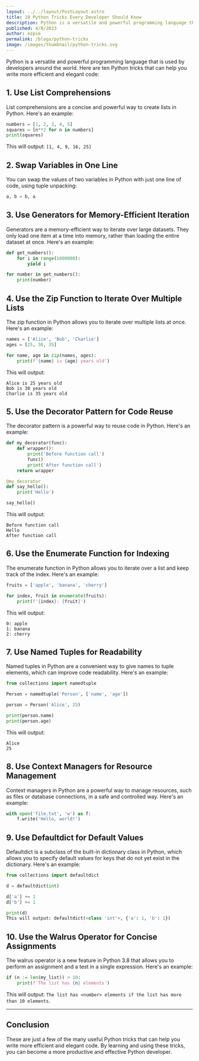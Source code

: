 ```yaml
---
layout: ../../layout/PostLayout.astro
title: 10 Python Tricks Every Developer Should Know
description: Python is a versatile and powerful programming language that is used by developers around the world. Here are ten Python tricks that can help you write more efficient and elegant code
published: 4/8/2023
author: ezpie
permalink: /blogs/python-tricks
image: /images/thumbnail/python-tricks.svg
---
```


Python is a versatile and powerful programming language that is used by developers around the world. Here are ten Python tricks that can help you write more efficient and elegant code:

## 1. Use List Comprehensions

List comprehensions are a concise and powerful way to create lists in Python. Here's an example:

```python
numbers = [1, 2, 3, 4, 5]
squares = [n**2 for n in numbers]
print(squares)
```

This will output: `[1, 4, 9, 16, 25]`

## 2. Swap Variables in One Line

You can swap the values of two variables in Python with just one line of code, using tuple unpacking:

```python
a, b = b, a
```

## 3. Use Generators for Memory-Efficient Iteration

Generators are a memory-efficient way to iterate over large datasets. They only load one item at a time into memory, rather than loading the entire dataset at once. Here's an example:

```python
def get_numbers():
    for i in range(1000000):
        yield i

for number in get_numbers():
    print(number)
```

## 4. Use the Zip Function to Iterate Over Multiple Lists

The zip function in Python allows you to iterate over multiple lists at once. Here's an example:

```python
names = ['Alice', 'Bob', 'Charlie']
ages = [25, 30, 35]

for name, age in zip(names, ages):
    print(f'{name} is {age} years old')
```

This will output:

```
Alice is 25 years old
Bob is 30 years old
Charlie is 35 years old
```

## 5. Use the Decorator Pattern for Code Reuse

The decorator pattern is a powerful way to reuse code in Python. Here's an example:

```python
def my_decorator(func):
    def wrapper():
        print('Before function call')
        func()
        print('After function call')
    return wrapper

@my_decorator
def say_hello():
    print('Hello')

say_hello()
```

This will output:

```
Before function call
Hello
After function call
```

## 6. Use the Enumerate Function for Indexing

The enumerate function in Python allows you to iterate over a list and keep track of the index. Here's an example:

```python
fruits = ['apple', 'banana', 'cherry']

for index, fruit in enumerate(fruits):
    print(f'{index}: {fruit}')
```

This will output:

```
0: apple
1: banana
2: cherry
```

## 7. Use Named Tuples for Readability

Named tuples in Python are a convenient way to give names to tuple elements, which can improve code readability. Here's an example:

```python
from collections import namedtuple

Person = namedtuple('Person', ['name', 'age'])

person = Person('Alice', 25)

print(person.name)
print(person.age)
```

This will output:

```
Alice
25
```

## 8. Use Context Managers for Resource Management

Context managers in Python are a powerful way to manage resources, such as files or database connections, in a safe and controlled way. Here's an example:

```python
with open('file.txt', 'w') as f:
    f.write('Hello, world!')
```

## 9. Use Defaultdict for Default Values

Defaultdict is a subclass of the built-in dictionary class in Python, which allows you to specify default values for keys that do not yet exist in the dictionary. Here's an example:

```python
from collections import defaultdict

d = defaultdict(int)

d['a'] += 1
d['b'] += 1

print(d)
This will output: defaultdict(<class 'int'>, {'a': 1, 'b': 1})
```

## 10. Use the Walrus Operator for Concise Assignments

The walrus operator is a new feature in Python 3.8 that allows you to perform an assignment and a test in a single expression. Here's an example:

```python
if (n := len(my_list)) > 10:
    print(f'The list has {n} elements')
```

This will output: `The list has <number> elements if the list has more than 10 elements`.

---

## Conclusion

These are just a few of the many useful Python tricks that can help you write more efficient and elegant code. By learning and using these tricks, you can become a more productive and effective Python developer.
